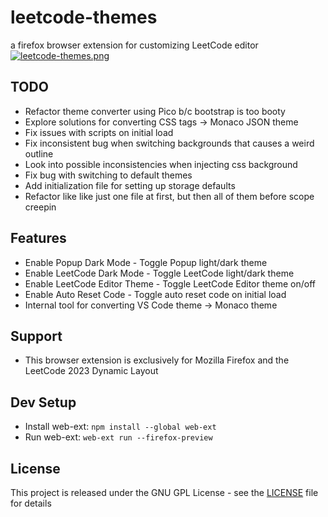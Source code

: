 # leetcode-themes
a firefox browser extension for customizing LeetCode editor
[![leetcode-themes.png](https://i.imgur.com/WW3otB0.png)](https://imgur.com/WW3otB0)

## TODO
- Refactor theme converter using Pico b/c bootstrap is too booty
- Explore solutions for converting CSS tags -> Monaco JSON theme
- Fix issues with scripts on initial load
- Fix inconsistent bug when switching backgrounds that causes a weird outline
- Look into possible inconsistencies when injecting css background
- Fix bug with switching to default themes
- Add initialization file for setting up storage defaults
- Refactor like like just one file at first, but then all of them before scope creepin

## Features
- Enable Popup Dark Mode - Toggle Popup light/dark theme
- Enable LeetCode Dark Mode - Toggle LeetCode light/dark theme
- Enable LeetCode Editor Theme - Toggle LeetCode Editor theme on/off
- Enable Auto Reset Code - Toggle auto reset code on initial load
- Internal tool for converting VS Code theme -> Monaco theme

## Support
- This browser extension is exclusively for Mozilla Firefox and the LeetCode 2023 Dynamic Layout

## Dev Setup
- Install web-ext: `npm install --global web-ext`
- Run web-ext: `web-ext run --firefox-preview`

## License
This project is released under the GNU GPL License - see the [LICENSE](LICENSE) file for details
